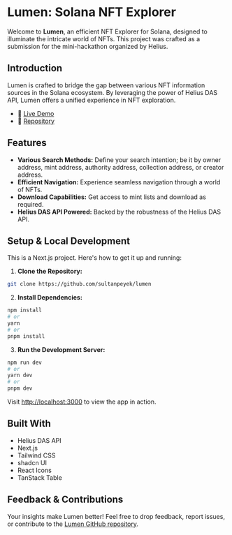 # Lumen: Solana NFT Explorer

Welcome to **Lumen**, an efficient NFT Explorer for Solana, designed to
illuminate the intricate world of NFTs. This project was crafted as a submission
for the mini-hackathon organized by Helius.

## Introduction

Lumen is crafted to bridge the gap between various NFT information sources in
the Solana ecosystem. By leveraging the power of Helius DAS API, Lumen offers a
unified experience in NFT exploration.

- 🔗 [Live Demo](https://lumen-solana.vercel.app)
- 🔗 [Repository](https://github.com/sultanpeyek/lumen)

## Features

- **Various Search Methods:** Define your search intention; be it by owner
  address, mint address, authority address, collection address, or creator
  address.
- **Efficient Navigation:** Experience seamless navigation through a world of
  NFTs.
- **Download Capabilities:** Get access to mint lists and download as required.
- **Helius DAS API Powered:** Backed by the robustness of the Helius DAS API.

## Setup & Local Development

This is a Next.js project. Here's how to get it up and running:

1. **Clone the Repository:**

```bash
git clone https://github.com/sultanpeyek/lumen
```

2. **Install Dependencies:**

```bash
npm install
# or
yarn
# or
pnpm install
```

3. **Run the Development Server:**

```bash
npm run dev
# or
yarn dev
# or
pnpm dev
```

Visit [http://localhost:3000](http://localhost:3000) to view the app in action.

## Built With

- Helius DAS API
- Next.js
- Tailwind CSS
- shadcn UI
- React Icons
- TanStack Table

## Feedback & Contributions

Your insights make Lumen better! Feel free to drop feedback, report issues, or
contribute to the
[Lumen GitHub repository](https://github.com/sultanpeyek/lumen).
